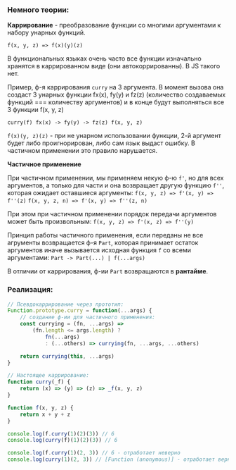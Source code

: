 ### Немного теории:

**Каррирование** - преобразование функции со многими аргументами к набору унарных функций.

`f(x, y, z) => f(x)(y)(z)`

В функциональных языках очень часто все функции изначально хранятся в каррированном виде (они автокоррированны). В JS такого нет.

Пример, ф-я каррирования `curry` на 3 аргумента. В момент вызова она создаст 3 унарных функции fx(x), fy(y) и fz(z) (количество создаваемых функций === количеству аргументов) и в конце будут выполняться все 3 функции f(x, y, z)

`curry(f)
    fx(x)
     -> fy(y)
        -> fz(z)
            f(x, y, z)
`

`f(x)(y, z)(z)` - при не унарном использовании функции, 2-й аргумент будет либо проигнорирован, либо сам язык выдаст ошибку. В частичном применении это правило нарушается.

**Частичное применение**

При частичном применении, мы применяем некую ф-ю `f'`, но для всех аргументов, а только для части и она возвращает другую функцию `f''`, которая ожидает оставшиеся аргументы:
`f(x, y, z) => f'(x, y) => f''(z)`
`f(x, y, z, n) => f'(x, y) => f''(z, n)`

При этом при частичном применении порядок передачи аргументов может быть произвольным:
`f(x, y, z) => f'(x, z) => f''(y)`

Принцип работы частичного применения, если переданы не все агрументы возвращается ф-я `Part`, которая принимает остаток аргументов иначе вызывается исходная функция `f` со всеми аргументами:
`Part -> Part(...) | f(...args)`

В отличии от каррирования, ф-ии `Part` возвращаются в **рантайме**.

### Реализация:

```js
// Псевдокаррирование через прототип:
Function.prototype.curry = function(...args) {
    // создание ф-ии для частичного применения:
    const currying = (fn, ...args) => 
        (fn.length <= args.length) ?
            fn(...args)
            : (...others) => currying(fn, ...args, ...others)

    return currying(this, ...args)
}

// Настоящее каррирование:
function curry(_f) {
    return (x) => (y) => (z) => _f(x, y, z)
}

function f(x, y, z) {
    return x + y + z
}

console.log(f.curry(1)(2)(3)) // 6
console.log(curry(f)(1)(2)(3)) // 6

console.log(f.curry(1)(2, 3)) // 6 - отработает неверно
console.log(curry(1)(2, 3)) // [Function (anonymous)] - отработает верно
```
